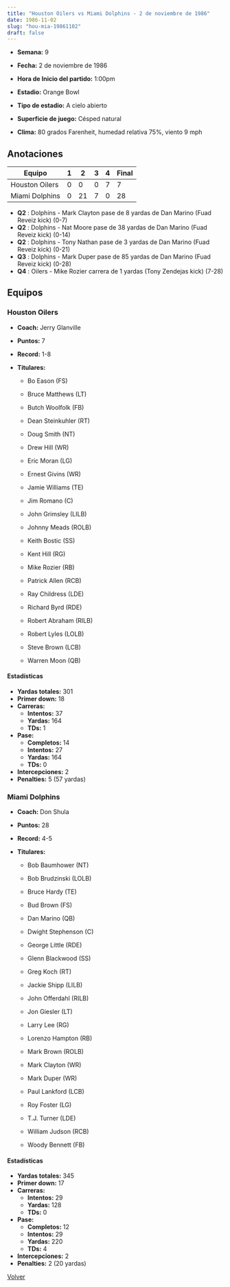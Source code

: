 ```yaml
---
title: "Houston Oilers vs Miami Dolphins - 2 de noviembre de 1986"
date: 1986-11-02
slug: "hou-mia-19861102"
draft: false
---
```


* **Semana:** 9
* **Fecha:** 2 de noviembre de 1986

* **Hora de Inicio del partido:** 1:00pm
* **Estadio:** Orange Bowl
* **Tipo de estadio:** A cielo abierto
* **Superficie de juego:** Césped natural
* **Clima:** 80 grados Farenheit, humedad relativa 75%, viento 9 mph





## Anotaciones
| Equipo | 1 | 2 | 3 | 4 | Final |
|--------|---|---|---|---|-------|
| Houston Oilers  | 0 | 0 | 0 | 7  | 7 |
| Miami Dolphins  | 0 | 21 | 7 | 0  | 28 |
* **Q2** : Dolphins - Mark Clayton pase de 8 yardas de Dan Marino (Fuad Reveiz kick) (0-7)
* **Q2** : Dolphins - Nat Moore pase de 38 yardas de Dan Marino (Fuad Reveiz kick) (0-14)
* **Q2** : Dolphins - Tony Nathan pase de 3 yardas de Dan Marino (Fuad Reveiz kick) (0-21)
* **Q3** : Dolphins - Mark Duper pase de 85 yardas de Dan Marino (Fuad Reveiz kick) (0-28)
* **Q4** : Oilers - Mike Rozier carrera de 1 yardas (Tony Zendejas kick) (7-28)


## Equipos


### Houston Oilers
* **Coach:** Jerry Glanville
* **Puntos:** 7
* **Record:** 1-8
* **Titulares:** 

  * Bo Eason (FS) 

  * Bruce Matthews (LT) 

  * Butch Woolfolk (FB) 

  * Dean Steinkuhler (RT) 

  * Doug Smith (NT) 

  * Drew Hill (WR) 

  * Eric Moran (LG) 

  * Ernest Givins (WR) 

  * Jamie Williams (TE) 

  * Jim Romano (C) 

  * John Grimsley (LILB) 

  * Johnny Meads (ROLB) 

  * Keith Bostic (SS) 

  * Kent Hill (RG) 

  * Mike Rozier (RB) 

  * Patrick Allen (RCB) 

  * Ray Childress (LDE) 

  * Richard Byrd (RDE) 

  * Robert Abraham (RILB) 

  * Robert Lyles (LOLB) 

  * Steve Brown (LCB) 

  * Warren Moon (QB) 

#### Estadísticas
* **Yardas totales:** 301
* **Primer down:** 18
* **Carreras:**
  * **Intentos:** 37
  * **Yardas:** 164
  * **TDs:** 1
* **Pase:**
  * **Completos:** 14
  * **Intentos:** 27
  * **Yardas:** 164
  * **TDs:** 0
* **Intercepciones:** 2
* **Penalties:** 5 (57 yardas)

### Miami Dolphins
* **Coach:** Don Shula
* **Puntos:** 28
* **Record:** 4-5
* **Titulares:** 

  * Bob Baumhower (NT) 

  * Bob Brudzinski (LOLB) 

  * Bruce Hardy (TE) 

  * Bud Brown (FS) 

  * Dan Marino (QB) 

  * Dwight Stephenson (C) 

  * George Little (RDE) 

  * Glenn Blackwood (SS) 

  * Greg Koch (RT) 

  * Jackie Shipp (LILB) 

  * John Offerdahl (RILB) 

  * Jon Giesler (LT) 

  * Larry Lee (RG) 

  * Lorenzo Hampton (RB) 

  * Mark Brown (ROLB) 

  * Mark Clayton (WR) 

  * Mark Duper (WR) 

  * Paul Lankford (LCB) 

  * Roy Foster (LG) 

  * T.J. Turner (LDE) 

  * William Judson (RCB) 

  * Woody Bennett (FB) 

#### Estadísticas
* **Yardas totales:** 345
* **Primer down:** 17
* **Carreras:**
  * **Intentos:** 29
  * **Yardas:** 128
  * **TDs:** 0
* **Pase:**
  * **Completos:** 12
  * **Intentos:** 29
  * **Yardas:** 220
  * **TDs:** 4
* **Intercepciones:** 2
* **Penalties:** 2 (20 yardas)


[Volver](/historia/1986)
